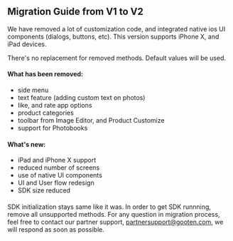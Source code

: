 
## Migration Guide from V1 to V2

We have removed a lot of customization code, and integrated native ios UI components (dialogs, buttons, etc). This version supports iPhone X, and iPad devices.

There's no replacement for removed methods. Default values will be used.

#### What has been removed:
- side menu
- text feature (adding custom text on photos)
- like, and rate app options
- product categories
- toolbar from Image Editor, and Product Customize
- support for Photobooks

#### What's new:
- iPad and iPhone X support
- reduced number of screens
- use of native UI components
- UI and User flow redesign
- SDK size reduced

####
SDK initialization stays same like it was. In order to get SDK runnning, remove all unsupported methods.
For any question in migration process, feel free to contact our partner support, partnersupport@gooten.com, we will respond as soon as possible. 
